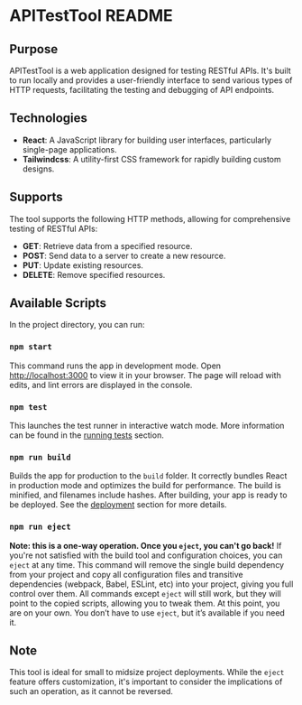 # APITestTool README

## Purpose
APITestTool is a web application designed for testing RESTful APIs. It's built to run locally and provides a user-friendly interface to send various types of HTTP requests, facilitating the testing and debugging of API endpoints.

## Technologies
- **React**: A JavaScript library for building user interfaces, particularly single-page applications.
- **Tailwindcss**: A utility-first CSS framework for rapidly building custom designs.

## Supports
The tool supports the following HTTP methods, allowing for comprehensive testing of RESTful APIs:
- **GET**: Retrieve data from a specified resource.
- **POST**: Send data to a server to create a new resource.
- **PUT**: Update existing resources.
- **DELETE**: Remove specified resources.

## Available Scripts

In the project directory, you can run:

### `npm start`
This command runs the app in development mode. Open [http://localhost:3000](http://localhost:3000) to view it in your browser. The page will reload with edits, and lint errors are displayed in the console.

### `npm test`
This launches the test runner in interactive watch mode. More information can be found in the [running tests](https://facebook.github.io/create-react-app/docs/running-tests) section.

### `npm run build`
Builds the app for production to the `build` folder. It correctly bundles React in production mode and optimizes the build for performance. The build is minified, and filenames include hashes. After building, your app is ready to be deployed. See the [deployment](https://facebook.github.io/create-react-app/docs/deployment) section for more details.

### `npm run eject`
**Note: this is a one-way operation. Once you `eject`, you can't go back!**
If you're not satisfied with the build tool and configuration choices, you can `eject` at any time. This command will remove the single build dependency from your project and copy all configuration files and transitive dependencies (webpack, Babel, ESLint, etc) into your project, giving you full control over them. All commands except `eject` will still work, but they will point to the copied scripts, allowing you to tweak them. At this point, you are on your own. You don’t have to use `eject`, but it’s available if you need it.

## Note
This tool is ideal for small to midsize project deployments. While the `eject` feature offers customization, it's important to consider the implications of such an operation, as it cannot be reversed.
